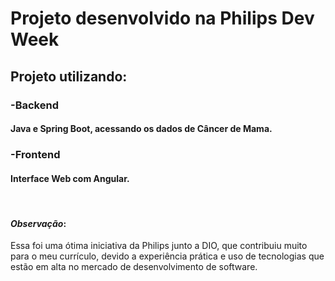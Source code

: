 # Projeto desenvolvido na Philips Dev Week

## Projeto utilizando:

### -Backend
#### Java e Spring Boot, acessando os dados de Câncer de Mama.

### -Frontend
#### Interface Web com Angular.


<br>

#### _Observação_:
Essa foi uma ótima iniciativa da Philips junto a DIO, que contribuiu muito para o meu currículo, devido a experiência prática e uso de tecnologias que estão em alta no mercado de desenvolvimento de software.
